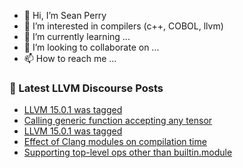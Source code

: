 - 👋 Hi, I’m Sean Perry
- 👀 I’m interested in compilers (c++, COBOL, llvm)
- 🌱 I’m currently learning ...
- 💞️ I’m looking to collaborate on ...
- 📫 How to reach me ...

<!---
s66perry/s66perry is a ✨ special ✨ repository because its `README.md` (this file) appears on your GitHub profile.
You can click the Preview link to take a look at your changes.
--->
### 📕 Latest LLVM Discourse Posts

<!-- DISCOURSE-LLVM:START -->
- [LLVM 15.0.1 was tagged](https://discourse.llvm.org/t/llvm-15-0-1-was-tagged/65381#post_13)
- [Calling generic function accepting any tensor](https://discourse.llvm.org/t/calling-generic-function-accepting-any-tensor/65393#post_5)
- [LLVM 15.0.1 was tagged](https://discourse.llvm.org/t/llvm-15-0-1-was-tagged/65381#post_12)
- [Effect of Clang modules on compilation time](https://discourse.llvm.org/t/effect-of-clang-modules-on-compilation-time/65374#post_4)
- [Supporting top-level ops other than builtin.module](https://discourse.llvm.org/t/supporting-top-level-ops-other-than-builtin-module/65224?page=2#post_23)
<!-- DISCOURSE-LLVM:END -->
